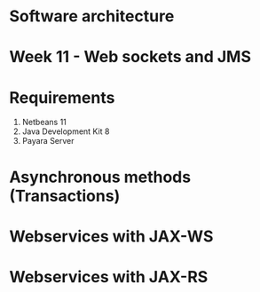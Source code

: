 # Software architecture
# Week 11 - Web sockets and JMS

# Requirements
1. Netbeans 11
2. Java Development Kit 8
3. Payara Server


# Asynchronous methods (Transactions)

# Webservices with JAX-WS
# Webservices with JAX-RS